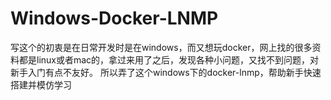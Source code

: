 # Windows-Docker-LNMP
写这个的初衷是在日常开发时是在windows，而又想玩docker，网上找的很多资料都是linux或者mac的，拿过来用了之后，发现各种小问题，又找不到问题，对新手入门有点不友好。
所以弄了这个windows下的docker-lnmp，帮助新手快速搭建并模仿学习
